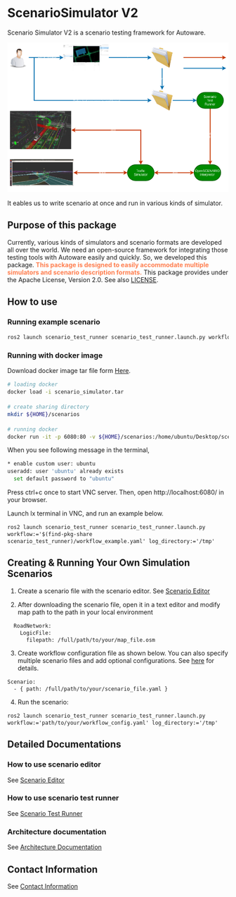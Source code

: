 # ScenarioSimulator V2

Scenario Simulator V2 is a scenario testing framework for Autoware.

![Scenario Testing Framework](image/what_is_scenario_testing_framework.png "what is scenario testing framework")

It eables us to write scenario at once and run in various kinds of simulator.  

## Purpose of this package
Currently, various kinds of simulators and scenario formats are developed all over the world.
We need an open-source framework for integrating those testing tools with Autoware easily and quickly.
So, we developed this package.
<font color="Coral">__This package is designed to easily accommodate multiple simulators and scenario description formats.__</font>
This package provides under the Apache License, Version 2.0.
See also [LICENSE](LICENSE).

## How to use

### Running example scenario
``` bash
ros2 launch scenario_test_runner scenario_test_runner.launch.py workflow:='$(find-pkg-share scenario_test_runner)/workflow_example.yaml' log_directory:='/tmp'
```

### Running with docker image
Download docker image tar file form
[Here](https://drive.google.com/drive/folders/1Ep_CAytXa-wmIBz-_oh7hrV9UzOQTe9r?ths=true).
``` bash
# loading docker
docker load -i scenario_simulator.tar

# create sharing directory
mkdir ${HOME}/scenarios

# running docker
docker run -it -p 6080:80 -v ${HOME}/scenarios:/home/ubuntu/Desktop/scenarios --shm-size=512m scenario_simulator .
```

When you see following message in the terminal,
``` bash
* enable custom user: ubuntu
useradd: user 'ubuntu' already exists
  set default password to "ubuntu"
```

Press ctrl+c once to start VNC server.
Then, open http://localhost:6080/ in your browser.

Launch lx terminal in VNC, and run an example below.
```
ros2 launch scenario_test_runner scenario_test_runner.launch.py workflow:='$(find-pkg-share scenario_test_runner)/workflow_example.yaml' log_directory:='/tmp'
```

## Creating & Running Your Own Simulation Scenarios

1. Create a scenario file with the scenario editor. See [Scenario Editor](user_guide/scenario_editor/ScenarioEditorUserGuide)

2. After downloading the scenario file, open it in a text editor and modify map path to the path in your local environment
```
  RoadNetwork:
    LogicFile:
      filepath: /full/path/to/your/map_file.osm
```

3. Create workflow configuration file as shown below. You can also specify multiple scenario files and add optional configurations. See [here](./user_guide/scenario_test_runner/ScenarioTestRunner) for details.
```
Scenario:
  - { path: /full/path/to/your/scenario_file.yaml }
```

4. Run the scenario:
```
ros2 launch scenario_test_runner scenario_test_runner.launch.py workflow:='path/to/your/workflow_config.yaml' log_directory:='/tmp'
```

## Detailed Documentations
### How to use scenario editor
See [Scenario Editor](user_guide/scenario_editor/ScenarioEditorUserGuide)

### How to use scenario test runner
See [Scenario Test Runner](user_guide/scenario_test_runner/ScenarioTestRunner)

### Architecture documentation
See [Architecture Documentation](./design/SystemArchitecture.md)

## Contact Information
See [Contact Information](./etc/ContactUs.md)
